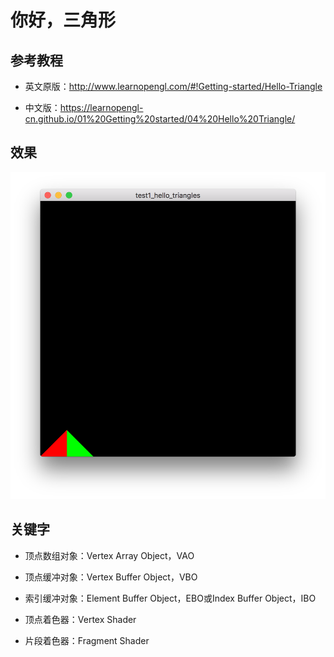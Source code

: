 # 你好，三角形
## 参考教程
- 英文原版：http://www.learnopengl.com/#!Getting-started/Hello-Triangle

- 中文版：https://learnopengl-cn.github.io/01%20Getting%20started/04%20Hello%20Triangle/

## 效果
![](../../../../README/test1_hello_triangles.png)

## 关键字

- 顶点数组对象：Vertex Array Object，VAO

- 顶点缓冲对象：Vertex Buffer Object，VBO

- 索引缓冲对象：Element Buffer Object，EBO或Index Buffer Object，IBO

- 顶点着色器：Vertex Shader

- 片段着色器：Fragment Shader
